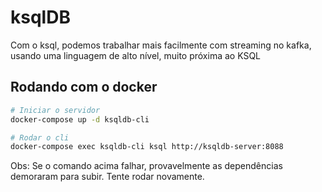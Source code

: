 # ksqlDB

Com o ksql, podemos trabalhar mais facilmente com streaming no kafka, usando uma linguagem de alto nível, muito próxima ao KSQL

## Rodando com o docker

```bash
# Iniciar o servidor
docker-compose up -d ksqldb-cli

# Rodar o cli
docker-compose exec ksqldb-cli ksql http://ksqldb-server:8088
```
Obs: Se o comando acima falhar, provavelmente as dependências demoraram para subir. Tente rodar novamente.